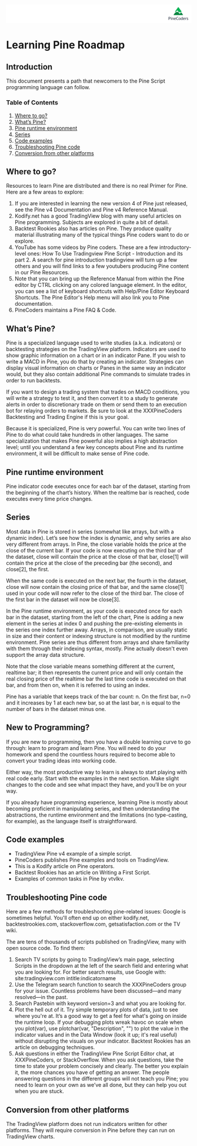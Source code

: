![logo](../../images/pinelong.png "Pine")

# Learning Pine Roadmap

## Introduction

This document presents a path that newcomers to the Pine Script programming language can follow.

### Table of Contents

1. [Where to go?](#where-to-go?)
1. [What’s Pine?](#what’s-Pine?)
1. [Pine runtime environment](#pine-runtime-environment)
1. [Series](#series)
1. [Code examples](#code-examples)
1. [Troubleshooting Pine code](#troubleshooting-pine-code)
1. [Conversion from other platforms](#conversion-from-other-platforms)

## Where to go?


Resources to learn Pine are distributed and there is no real Primer for Pine. Here are a few areas to explore:

1. If you are interested in learning the new version 4 of Pine just released, see the Pine v4 Documentation and Pine v4 Reference Manual.
1. Kodify.net has a good TradingView blog with many useful articles on Pine programming. Subjects are explored in quite a bit of detail.
1. Backtest Rookies also has articles on Pine. They produce quality material illustrating many of the typical things Pine coders want to do or explore.
1. YouTube has some videos by Pine coders. These are a few introductory-level ones:
How To Use Tradingview Pine Script - Introduction and its part 2. A search for pine introduction tradingview will turn up a few others and you will find links to a few youtubers producing Pine content in our Pine Resources.
1. Note that you can bring up the Reference Manual from within the Pine editor by CTRL clicking on any colored language element. In the editor, you can see a list of keyboard shortcuts with Help/Pine Editor Keyboard Shortcuts. The Pine Editor's Help menu will also link you to Pine documentation.
1. PineCoders maintains a Pine FAQ & Code.

## What’s Pine?

Pine is a specialized language used to write studies (a.k.a. indicators) or backtesting strategies on the TradingView platform. Indicators are used to show graphic information on a chart or in an indicator Pane. If you wish to write a MACD in Pine, you do that by creating an indicator. Strategies can display visual information on charts or Panes in the same way an indicator would, but they also contain additional Pine commands to simulate trades in order to run backtests.

If you want to design a trading system that trades on MACD conditions, you will write a strategy to test it, and then convert it to a study to generate alerts in order to discretionary trade on them or send them to an execution bot for relaying orders to markets. Be sure to look at the XXXPineCoders Backtesting and Trading Engine if this is your goal.

Because it is specialized, Pine is very powerful. You can write two lines of Pine to do what could take hundreds in other languages. The same specialization that makes Pine powerful also implies a high abstraction level; until you understand a few key concepts about Pine and its runtime environment, it will be difficult to make sense of Pine code.

## Pine runtime environment

Pine indicator code executes once for each bar of the dataset, starting from the beginning of the chart’s history. When the realtime bar is reached, code executes every time price changes.

## Series

Most data in Pine is stored in series (somewhat like arrays, but with a dynamic index). Let’s see how the index is dynamic, and why series are also very different from arrays. In Pine, the close variable holds the price at the close of the current bar. If your code is now executing on the third bar of the dataset, close will contain the price at the close of that bar, close[1] will contain the price at the close of the preceding bar (the second), and close[2], the first.

When the same code is executed on the next bar, the fourth in the dataset, close will now contain the closing price of that bar, and the same close[1] used in your code will now refer to the close of the third bar. The close of the first bar in the dataset will now be close[3].

In the Pine runtime environment, as your code is executed once for each bar in the dataset, starting from the left of the chart, Pine is adding a new element in the series at index 0 and pushing the pre-existing elements in the series one index further away. Arrays, in comparison, are usually static in size and their content or indexing structure is not modified by the runtime environment. Pine series are thus different from arrays and share familiarity with them through their indexing syntax, mostly. Pine actually doesn't even support the array data structure.

Note that the close variable means something different at the current, realtime bar; it then represents the current price and will only contain the real closing price of the realtime bar the last time code is executed on that bar, and from then on, when it is referred to using an index.

Pine has a variable that keeps track of the bar count: n. On the first bar, n=0 and it increases by 1 at each new bar, so at the last bar, n is equal to the number of bars in the dataset minus one.

## New to Programming?
If you are new to programming, then you have a double learning curve to go through: learn to program and learn Pine. You will need to do your homework and spend the countless hours required to become able to convert your trading ideas into working code.

Either way, the most productive way to learn is always to start playing with real code early. Start with the examples in the next section. Make slight changes to the code and see what impact they have, and you’ll be on your way.

If you already have programming experience, learning Pine is mostly about becoming proficient in manipulating series, and then understanding the abstractions, the runtime environment and the limitations (no type-casting, for example), as the language itself is straightforward.

## Code examples

- TradingView Pine v4 example of a simple script.
- PineCoders publishes Pine examples and tools on TradingView.
- This is a Kodify article on Pine operators.
- Backtest Rookies has an article on Writing a First Script.
- Examples of common tasks in Pine by vtvlkv.

## Troubleshooting Pine code

Here are a few methods for troubleshooting pine-related issues:
Google is sometimes helpful. You'll often end up on either kodify.net, backtestrookies.com, stackoverflow.com, getsatisfaction.com or the TV wiki.

The are tens of thousands of scripts published on TradingView, many with open source code. To find them:

1. Search TV scripts by going to TradingView’s main page, selecting Scripts in the dropdown at the left of the search field and entering what you are looking for.
For better search results, use Google with:
site:tradingview.com intitle:indicatorname
1. Use the Telegram search function to search the XXXPineCoders group for your issue. Countless problems have been discussed—and many resolved—in the past.
1. Search Pastebin with keyword version=3 and what you are looking for.
1. Plot the hell out of it. Try simple temporary plots of data, just to see where you're at. It’s a good way to get a feel for what's going on inside the runtime loop. If your debugging plots wreak havoc on scale when you plot(var), use plotchar(var, "Description", "") to plot the value in the indicator values and in the Data Window (look it up; it's real useful) without disrupting the visuals on your indicator. Backtest Rookies has an article on debugging techniques.
1. Ask questions in either the TradingView Pine Script Editor chat, at XXXPineCoders, or StackOverflow. When you ask questions, take the time to state your problem concisely and clearly. The better you explain it, the more chances you have of getting an answer. The people answering questions in the different groups will not teach you Pine; you need to learn on your own as we’ve all done, but they can help you out when you are stuck.

## Conversion from other platforms

The TradingView platform does not run indicators written for other platforms. They will require conversion in Pine before they can run on TradingView charts.
